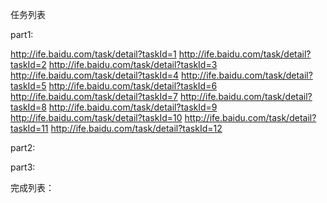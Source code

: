 任务列表

part1:

http://ife.baidu.com/task/detail?taskId=1
http://ife.baidu.com/task/detail?taskId=2
http://ife.baidu.com/task/detail?taskId=3
http://ife.baidu.com/task/detail?taskId=4
http://ife.baidu.com/task/detail?taskId=5
http://ife.baidu.com/task/detail?taskId=6
http://ife.baidu.com/task/detail?taskId=7
http://ife.baidu.com/task/detail?taskId=8
http://ife.baidu.com/task/detail?taskId=9
http://ife.baidu.com/task/detail?taskId=10
http://ife.baidu.com/task/detail?taskId=11
http://ife.baidu.com/task/detail?taskId=12

part2:


part3:


完成列表：

